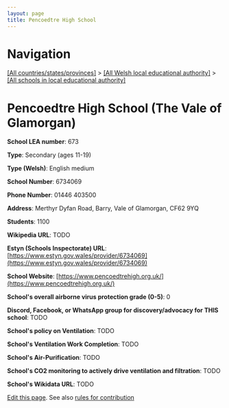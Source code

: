 ```yaml
---
layout: page
title: Pencoedtre High School
---
```

# Navigation

[[All countries/states/provinces]](../../..) > [[All Welsh local educational authority]](../..) > [[All schools in local educational authority]](..)

# Pencoedtre High School (The Vale of Glamorgan)

**School LEA number**: 673

**Type**: Secondary (ages 11-19)

**Type (Welsh)**: English medium

**School Number**: 6734069

**Phone Number**: 01446 403500

**Address**: Merthyr Dyfan Road, Barry, Vale of Glamorgan, CF62 9YQ

**Students**: 1100

**Wikipedia URL**: TODO

**Estyn (Schools Inspectorate) URL**: [https://www.estyn.gov.wales/provider/6734069](https://www.estyn.gov.wales/provider/6734069)

**School Website**: [https://www.pencoedtrehigh.org.uk/](https://www.pencoedtrehigh.org.uk/)

**School's overall airborne virus protection grade (0-5)**: 0

**Discord, Facebook, or WhatsApp group for discovery/advocacy for THIS school**: TODO

**School's policy on Ventilation**: TODO

**School's Ventilation Work Completion**: TODO

**School's Air-Purification**: TODO

**School's CO2 monitoring to actively drive ventilation and filtration**: TODO

**School's Wikidata URL**: TODO




[Edit this page](https://github.com/ventilate-schools/Wales/edit/prif/./The_Vale_of_Glamorgan/Pencoedtre_High_School.md). See also [rules for contribution](../../../contribution-rules/)